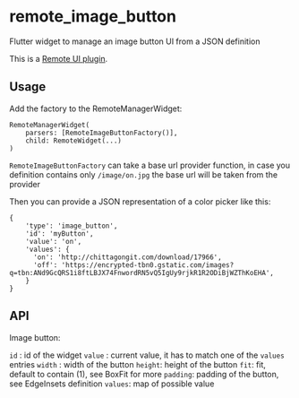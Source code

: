 # remote_image_button

Flutter widget to manage an image button UI from a JSON definition

This is a [Remote UI plugin][remote_ui].

## Usage

Add the factory to the RemoteManagerWidget:

```
RemoteManagerWidget(
    parsers: [RemoteImageButtonFactory()],
    child: RemoteWidget(...)
)
``` 

`RemoteImageButtonFactory` can take a base url provider function, in case you definition contains only `/image/on.jpg` the base url will be taken from the provider

Then you can provide a JSON representation of a color picker like this:

```
{
    'type': 'image_button',
    'id': 'myButton',
    'value': 'on',
    'values': {
      'on': 'http://chittagongit.com/download/17966',
      'off': 'https://encrypted-tbn0.gstatic.com/images?q=tbn:ANd9GcQRS1i8ftLBJX74FnwordRN5vQ5IgUy9rjkR1R2ODiBjWZThKoEHA',
    }
}
```

## API
Image button:

`id` : id of the widget
`value` : current value, it has to match one of the `values` entries
`width` : width of the button
`height`: height of the button
`fit`: fit, default to contain (1), see BoxFit for more
`padding`: padding of the button, see EdgeInsets definition
`values`: map of possible value


[remote_ui]: https://github.com/jaumard/remote_ui/tree/master/packages/remote_ui
